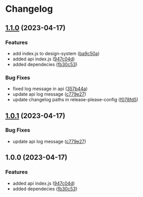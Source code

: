 # Changelog

## [1.1.0](https://github.com/shayg-grappa/release-please-tests/compare/release-please-tests-v1.0.1...release-please-tests-v1.1.0) (2023-04-17)


### Features

* add index.js to design-system ([ba9c50a](https://github.com/shayg-grappa/release-please-tests/commit/ba9c50ad99d3dbce17bfbc938ad132cc7349b8a3))
* added api index.js ([947c04d](https://github.com/shayg-grappa/release-please-tests/commit/947c04d141899ac982b09de1c622349eeb488bc5))
* added dependecies ([fb30c53](https://github.com/shayg-grappa/release-please-tests/commit/fb30c53cdd364c996a9981b551972ba2ebfa4264))


### Bug Fixes

* fixed log message in api ([357b44a](https://github.com/shayg-grappa/release-please-tests/commit/357b44a3bd3dc779e3d6fac83b18d9a45e702db9))
* update api log message ([c779e27](https://github.com/shayg-grappa/release-please-tests/commit/c779e27c887ed937a247dfd6b86c89cb7748be3c))
* update changelog paths in release-please-config ([f078fd5](https://github.com/shayg-grappa/release-please-tests/commit/f078fd5f56a357e52d23c4d2a5f10d0c046573c3))

## [1.0.1](https://github.com/shayg-grappa/release-please-tests/compare/release-please-action-v1.0.0...release-please-action-v1.0.1) (2023-04-17)


### Bug Fixes

* update api log message ([c779e27](https://github.com/shayg-grappa/release-please-tests/commit/c779e27c887ed937a247dfd6b86c89cb7748be3c))

## 1.0.0 (2023-04-17)


### Features

* added api index.js ([947c04d](https://github.com/shayg-grappa/release-please-tests/commit/947c04d141899ac982b09de1c622349eeb488bc5))
* added dependecies ([fb30c53](https://github.com/shayg-grappa/release-please-tests/commit/fb30c53cdd364c996a9981b551972ba2ebfa4264))
